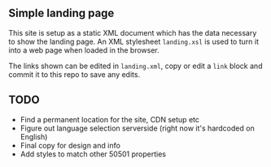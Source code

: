 ## Simple landing page

This site is setup as a static XML document which has the data
necessary to show the landing page. An XML stylesheet `landing.xsl` is used to turn
it into a web page when loaded in the browser.

The links shown can be edited in `landing.xml`, copy or edit a `link`
block and commit it to this repo to save any edits.

## TODO

- Find a permanent location for the site, CDN setup etc
- Figure out language selection serverside (right now it's hardcoded on English)
- Final copy for design and info
- Add styles to match other 50501 properties
